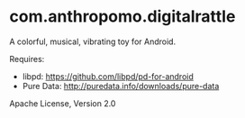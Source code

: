 com.anthropomo.digitalrattle
============================

A colorful, musical, vibrating toy for Android.

Requires:

- libpd: https://github.com/libpd/pd-for-android
- Pure Data: http://puredata.info/downloads/pure-data

Apache License, Version 2.0
